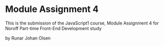 # Module Assignment 4

This is the submission of the JavaScript1 course, Module Assignment 4 for Noroff Part-time Front-End Development study

by Runar Johan Olsen